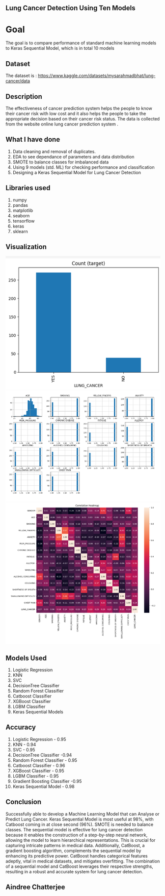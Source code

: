## Lung Cancer Detection Using Ten Models
# Goal
The goal is to compare performance of standard machine learning models to Keras Sequential Model, which is in total 10 models
## Dataset
The dataset is : https://www.kaggle.com/datasets/mysarahmadbhat/lung-cancer/data
## Description
The effectiveness of cancer prediction system helps the people to know their cancer risk with low cost and it also helps the people to take the appropriate decision based on their cancer risk status. The data is collected from the website online lung cancer prediction system .

## What I have done
1.  Data cleaning and removal of duplicates.
2. EDA to see dependance of parameters and data distribution
3. SMOTE to balance classes for imbalanced data
4. Using 9 models (std. ML) for checking performance and classification
5. Designing a Keras Sequential Model for Lung Cancer Detection 

## Libraries used
1. numpy
2. pandas
3. matplotlib
4. seaborn
5. tensorflow
6. keras
7. sklearn 

## Visualization
![Alt text](<../Images/Screenshot (379).png>)
![Alt text](<../Images/Screenshot (381).png>)
![Alt text](<../Images/Screenshot (384).png>)

## Models Used
1. Logistic Regression
2. KNN
3. SVC
4. DecisionTree Classifier
5. Random Forest Classifier
6. Catboost Classifier
7. XGBoost Classifier
8. LGBM Classifier
9. Keras Sequential Models
## Accuracy
1. Logistic Regression - 0.95
2. KNN - 0.94
3. SVC - 0.95
4. DecisionTree Classifier -0.94
5. Random Forest Classifier - 0.95 
6. Catboost Classifier - 0.96
7. XGBoost Classifier - 0.95
8. LGBM Classifier - 0.95
9. Gradient Boosting Classifier -0.95 
9. Keras Sequential Model - 0.98
## Conclusion
Successfully able to develop a Machine Learning Model that can Analyse or Predict Lung Cancer.
Keras Sequential Model is most useful at 98%, with Catboost coming in at close second (96%). SMOTE is needed to balance classes. The sequential model is effective for lung cancer detection because it enables the construction of a step-by-step neural network, allowing the model to learn hierarchical representations. This is crucial for capturing intricate patterns in medical data. Additionally, CatBoost, a gradient boosting algorithm, complements the sequential model by enhancing its predictive power. CatBoost handles categorical features adeptly, vital in medical datasets, and mitigates overfitting. The combination of a sequential model and CatBoost leverages their respective strengths, resulting in a robust and accurate system for lung cancer detection.

## Aindree Chatterjee

